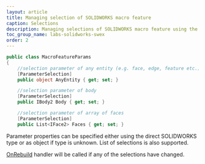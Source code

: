 ```yaml
---
layout: article
title: Managing selection of SOLIDWORKS macro feature
caption: Selections
description: Managing selections of SOLIDWORKS macro feature using the SwEx.MacroFeature framework
toc_group_name: labs-solidworks-swex
order: 2
---
```

~~~ cs
public class MacroFeatureParams
{
    //selection parameter of any entity (e.g. face, edge, feature etc.)
    [ParameterSelection]
    public object AnyEntity { get; set; }

    //selection parameter of body
    [ParameterSelection]
    public IBody2 Body { get; set; }

    //selection parameter of array of faces
    [ParameterSelection]
    public List<IFace2> Faces { get; set; }
~~~

Parameter properties can be specified either using the direct SOLIDWORKS type or as object if type is unknown. List of selections is also supported.

[OnRebuild](https://docs.codestack.net/swex/macro-feature/html/M_CodeStack_SwEx_MacroFeature_MacroFeatureEx_OnRebuild.htm) handler will be called if any of the selections have changed.